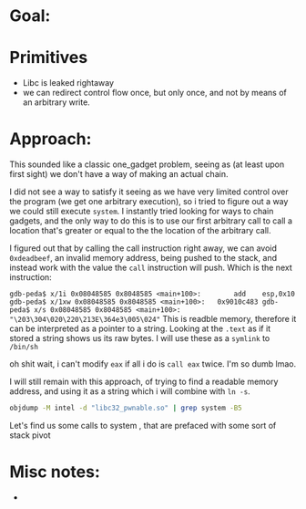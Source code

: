 # Goal: 

# Primitives
- Libc is leaked rightaway
-  we can redirect control flow once, but only once, and not by means of an arbitrary write.

# Approach:

This sounded like a classic one_gadget problem, seeing as (at least upon first sight) we don't have a way of making an actual chain.

I did not see a way to satisfy it seeing as we have very limited control over the program (we get one arbitrary execution), so i tried to figure out a way we could still execute `system`. I instantly tried looking for ways to chain gadgets, and the only way to do this is to use our first arbitrary call to call a location that's greater or equal to the the location of the arbitrary call.


I figured out that by calling the call instruction right away, we can avoid `0xdeadbeef`, an invalid memory address, being pushed to the stack, and instead work with the value the `call` instruction will push. Which is the next instruction:

`
gdb-peda$ x/1i 0x08048585
0x8048585 <main+100>:        add    esp,0x10
gdb-peda$ x/1xw 0x08048585
0x8048585 <main+100>:   0x9010c483
gdb-peda$ x/s 0x08048585
0x8048585 <main+100>:   "\203\304\020\220\213E\364e3\005\024"
`
This is readble memory, therefore it can be interpreted as a pointer to a string. Looking at the `.text` as if it stored a string shows us its raw bytes. I will use these as a `symlink` to `/bin/sh`

oh shit wait, i can't modify `eax` if all i do is `call eax` twice. I'm so dumb lmao.

I will still remain with this approach, of trying to find a readable memory address, and using it as a string which i will combine with `ln -s`. 


```bash
objdump -M intel -d "libc32_pwnable.so" | grep system -B5 
```

Let's find us some calls to system , that are prefaced with some sort of stack pivot


# Misc notes:

- 



